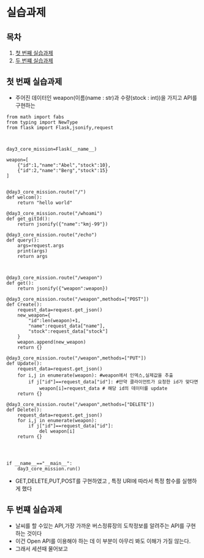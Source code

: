 실습과제
========
## 목차
1. [첫 번째 실습과제](#-첫-번째-실습과제)
2. [두 번쨰 실습과제](#-두-번째-실습과제)

## 첫 번째 실습과제
- 주어진 데이터인 weapon(이름(name : str)과 수량(stock : int))을 가지고 API를 구현하는 
```
from math import fabs
from typing import NewType
from flask import Flask,jsonify,request



day3_core_mission=Flask(__name__)

weapon=[
    {"id":1,"name":"Abel","stock":10},
    {"id":2,"name":"Berg","stock":15}
]


@day3_core_mission.route("/")
def welcom():
    return "hello world"

@day3_core_mission.route("/whoami")
def get_gitId():
    return jsonify({"name":"kmj-99"})

@day3_core_mission.route("/echo")
def query():
    args=request.args
    print(args)
    return args



@day3_core_mission.route("/weapon")
def get():
    return jsonify({"weapon":weapon})

@day3_core_mission.route("/weapon",methods=["POST"])
def Create():
    request_data=request.get_json()
    new_weapon={
        "id":len(weapon)+1,
        "name":request_data["name"],
        "stock":request_data["stock"]
    }
    weapon.append(new_weapon)
    return {}

@day3_core_mission.route("/weapon",methods=["PUT"])
def Update():
    request_data=request.get_json()
    for i,j in enumerate(weapon): #weapon에서 인덱스,실제값을 추출
        if j["id"]==request_data["id"]: #만약 클라이언트가 요청한 id가 맞다면
            weapon[i]=request_data # 해당 id의 데이터를 update
    return {}

@day3_core_mission.route("/weapon",methods=["DELETE"])
def Delete():
    request_data=request.get_json()
    for i,j in enumerate(weapon):
        if j["id"]==request_data["id"]:
            del weapon[i]
    return {} 




if __name__=="__main__":
    day3_core_mission.run()
 ```
 - GET,DELETE,PUT,POST를 구현하였고 , 특정 URI에 따라서 특정 함수를 실행하게 했다 

## 두 번쨰 실습과제
- 날씨를 할 수있는 API,가장 가까운 버스정류장의 도착정보를 알려주는 API를 구현하는 것이다
- 이건 Open API를 이용해야 하는 데 이 부분이 아무리 봐도 이해가 가질 않는다.
- 그래서 세션때 물어보고 

